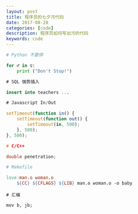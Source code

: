 ```yaml
---
layout: post
title: 程序员的七夕污代码
date: 2017-08-28
categories: [code]
description: 程序员如何写出污的代码
keywords: code
---
```



```Python
# Python 不要停 

for ♂ in ♀:
    print ("Don't Stop!")
```

```SQL
# SQL 强势插入

insert into teachers ...
```

```Javascript
# Javascript In/Out

setTimeout(function in() {
    setTimeout(function out() {
        setTimeout(in, 500);
    }, 500);
}, 500);
```

```CPP
# C/C++

double penetration;
```

```Makefile
# Makefile

love:man.o woman.o
	${CC} ${CFLAGS} ${LIB} man.o woman.o -o baby
```

```assembly 
# 汇编

mov b, jb;
```
